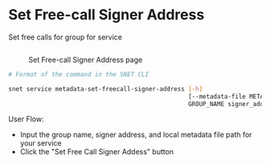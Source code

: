 # Set Free-call Signer Address

Set free calls for group for service

<figure><img src="/assets/images/products/TUI/Screenshot 2024-08-17 at 6.01.03 PM.png" alt=""><figcaption><p>Set Free-call Signer Address page</p></figcaption></figure>

```bash
# Format of the command in the SNET CLI

snet service metadata-set-freecall-signer-address [-h]
                                                  [--metadata-file METADATA_FILE]
                                                  GROUP_NAME signer_address
```

User Flow:

* Input the group name, signer address, and local metadata file path for your service
* Click the "Set Free Call Signer Addess" button
